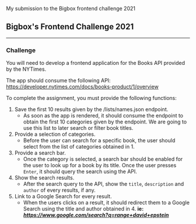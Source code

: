 My submission to the Bigbox frontend challenge 2021

## Bigbox's Frontend Challenge 2021

---

### Challenge

You will need to develop a frontend application for the Books API provided by the NYTimes. 

The app should consume the following API: 
https://developer.nytimes.com/docs/books-product/1/overview

To complete the assignment, you must provide the following functions:

1. Save the first 10 results given by the /lists/names.json endpoint.
    * As soon as the app is rendered, it should consume the endpoint to obtain the first 
      10 categories given by the endpoint. We are going to use this list to later search 
      or filter book titles.
2. Provide a selection of categories.
    * Before the user can search for a specific book, the user should select from the list
    of categories obtained in 1.
3. Provide a search bar.
    * Once the category is selected, a search bar should be enabled for the user to look 
      up for a book by its title. Once the user presses `Enter`, it should query the search
      using the API.
4. Show the search results.
    * After the search query to the API, show the `title`, `description` and `author` of 
      every results, if any.
5. Link to a Google Search for every result.
    * When the users clicks on a result, it should redirect them to a Google Search using 
      the title and author obtained in 4. __ie: <i>https://www.google.com/search?q=range+david+epstein__ </i>

